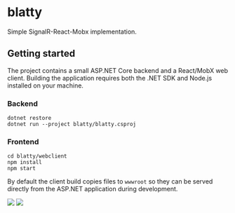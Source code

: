# blatty
Simple SignalR-React-Mobx implementation.

## Getting started

The project contains a small ASP.NET Core backend and a React/MobX
web client.  Building the application requires both the .NET SDK and
Node.js installed on your machine.

### Backend

```
dotnet restore
dotnet run --project blatty/blatty.csproj
```

### Frontend

```
cd blatty/webclient
npm install
npm start
```

By default the client build copies files to `wwwroot` so they can be
served directly from the ASP.NET application during development.

![](https://blatter.visualstudio.com/_apis/public/build/definitions/63c234e5-af95-4566-a26f-8aa1169cf8c3/1/badge)
![](https://rmprodweu1.vsrm.visualstudio.com/A54688213-7f82-4045-94b2-2d1c5391b91c/_apis/public/Release/badge/63c234e5-af95-4566-a26f-8aa1169cf8c3/1/1)
